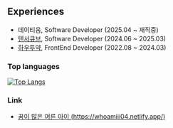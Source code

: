 ## Experiences
- 데이티움, Software Developer (2025.04 ~ 재직중)
- [텐서큐브](https://tensorcube.net), Software Developer (2024.06 ~ 2025.03)
- [하우투약](https://howtoyak.com/), FrontEnd Developer (2022.08 ~ 2024.03)



### Top languages
[![Top Langs](https://github-readme-stats.vercel.app/api/top-langs/?username=whos-bax&layout=compact)](https://github.com/whos-bax/github-readme-stats)

### Link
- [꿈이 많은 어른 아이 (https://whoamiii04.netlify.app/)](https://whoamiii04.netlify.app/)
